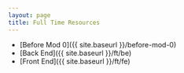 ```yaml
---
layout: page
title: Full Time Resources
---
```


- [Before Mod 0]({{ site.baseurl }}/before-mod-0)
- [Back End]({{ site.baseurl }}/ft/be)
- [Front End]({{ site.baseurl }}/ft/fe)